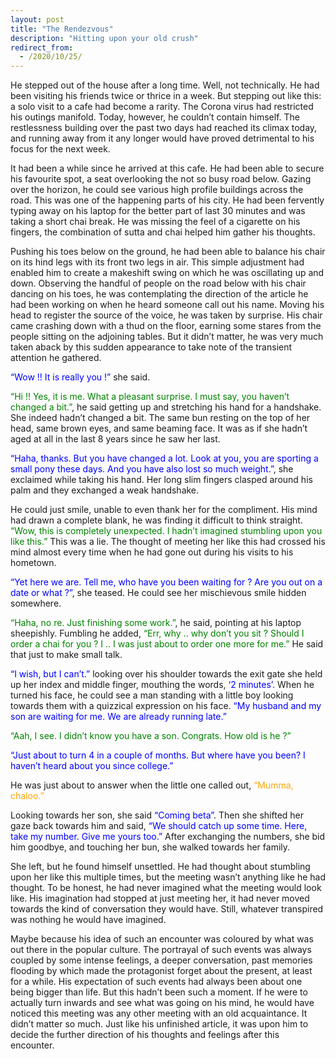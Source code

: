 ```yaml
---
layout: post
title: "The Rendezvous"
description: "Hitting upon your old crush"
redirect_from:
  - /2020/10/25/
---
```

He stepped out of the house after a long time. Well, not technically. He had been visiting his friends twice or thrice in a week. But stepping out like this: a solo visit to a cafe had become a rarity. The Corona virus had restricted his outings manifold. Today, however, he couldn’t contain himself. The restlessness building over the past two days had reached its climax today, and running away from it any longer would have proved detrimental to his focus for the next week.

It had been a while since he arrived at this cafe. He had been able to secure his favourite spot, a seat overlooking the not so busy road below. Gazing over the horizon, he could see various high profile buildings across the road. This was one of the happening parts of his city. He had been fervently typing away on his laptop for the better part of last 30 minutes and was taking a short chai break. He was missing the feel of a cigarette on his fingers, the combination of sutta and chai helped him gather his thoughts.

Pushing his toes below on the ground, he had been able to balance his chair on its hind legs with its front two legs in air. This simple adjustment had enabled him to create a makeshift swing on which he was oscillating up and down. Observing the handful of people on the road below with his chair dancing on his toes, he was contemplating the direction of the article he had been working on when he heard someone call out his name. Moving his head to register the source of the voice, he was taken by surprise. His chair came crashing down with a thud on the floor, earning some stares from the people sitting on the adjoining tables. But it didn’t matter, he was very much taken aback by this sudden appearance to take note of the transient attention he gathered.

    
<span style="color:blue">“Wow !! It is really you !”</span> she said.




<span style="color:green">“Hi !! Yes, it is me. What a pleasant surprise. I must say, you haven’t changed a bit.”</span>, he said getting up and stretching his hand for a handshake. She indeed hadn’t changed a bit. The same bun resting on the top of her head, same brown eyes, and same beaming face. It was as if she hadn’t aged at all in the last 8 years since he saw her last. 

    

<span style="color:blue">“Haha, thanks. But you have changed a lot. Look at you, you are sporting a small pony these days. And you have also lost so much weight.”</span>, she exclaimed while taking his hand. Her long slim fingers clasped around his palm and they exchanged a weak handshake.



He could just smile, unable to even thank her for the compliment. His mind had drawn a complete blank, he was finding it difficult to think straight. <span style="color:green">“Wow, this is completely unexpected. I hadn’t imagined stumbling upon you like this.” </span>This was a lie. The thought of meeting her like this had crossed his mind almost every time when he had gone out during his visits to his hometown. 



<span style="color:blue">“Yet here we are. Tell me, who have you been waiting for ? Are you out on a date or what ?”</span>, she teased. He could see her mischievous smile hidden somewhere. 



<span style="color:green">“Haha, no re. Just finishing some work.”</span>, he said, pointing at his laptop sheepishly. Fumbling he added,<span style="color:green"> “Err, why .. why don’t you sit ? Should I order a chai for you ? I .. I  was just about to order one more for me.”</span> He said that just to make small talk.



<span style="color:blue">“I wish, but I can’t.”</span> looking over his shoulder towards the exit gate she held up her index and middle finger, mouthing the words, <span style="color:blue">‘2 minutes’.</span> When he turned his face, he could see a man standing with a little boy looking towards them with a quizzical expression on his face. <span style="color:blue">“My husband and my son are waiting for me. We are already running late.”</span>



<span style="color:green">“Aah, I see. I didn’t know you have a son. Congrats. How old is he ?”</span>



<span style="color:blue">“Just about to turn 4 in a couple of months. But where have you been? I haven’t heard about you since college.”</span>



He was just about to answer when the little one called out, <span style="color:orange">“Mumma, chaloo.”</span>



Looking towards her son, she said <span style="color:blue">“Coming beta”</span>. Then she shifted her gaze back towards him and said, <span style="color:blue">“We should catch up some time. Here, take my number. Give me yours too.”</span> After exchanging the numbers, she bid him goodbye, and touching her bun, she walked towards her family. 



She left, but he found himself unsettled. He had thought about stumbling upon her like this multiple times, but the meeting wasn’t anything like he had thought. To be honest, he had never imagined what the meeting would look like. His imagination had stopped at just meeting her, it had never moved towards the kind of conversation they would have. Still, whatever transpired was nothing he would have imagined. 

Maybe because his idea of such an encounter was coloured by what was out there in the popular culture. The portrayal of such events was always coupled by some intense feelings, a deeper conversation, past memories flooding by which made the protagonist forget about the present, at least for a while. His expectation of such events had always been about one being bigger than life. But this hadn’t been such a moment. If he were to actually turn inwards and see what was going on his mind, he would have noticed this meeting was any other meeting with an old acquaintance. It didn’t matter so much. Just like his unfinished article, it was upon him to decide the further direction of his thoughts and feelings after this encounter.
